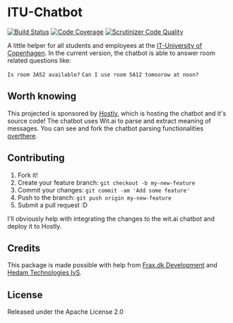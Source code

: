 # ITU-Chatbot
[![Build Status](https://scrutinizer-ci.com/g/NiclasHedam/itu-chatbot/badges/build.png?b=master)](https://scrutinizer-ci.com/g/NiclasHedam/itu-chatbot/build-status/master)
[![Code Coverage](https://scrutinizer-ci.com/g/NiclasHedam/itu-chatbot/badges/coverage.png?b=master)](https://scrutinizer-ci.com/g/NiclasHedam/itu-chatbot/?branch=master)
[![Scrutinizer Code Quality](https://scrutinizer-ci.com/g/NiclasHedam/itu-chatbot/badges/quality-score.png?b=master)](https://scrutinizer-ci.com/g/NiclasHedam/itu-chatbot/?branch=master)

A little helper for all students and employees at the [IT-University of Copenhagen](https://itu.dk).
In the current version, the chatbot is able to answer room related questions like:

`Is room 3A52 available?`
`Can I use room 5A12 tomoorow at noon?`

## Worth knowing
This projected is sponsored by [Hostly](https://hostly.dk), which is hosting the chatbot and it's source code!
The chatbot uses Wit.ai to parse and extract meaning of messages. You can see and fork the chatbot parsing functionalities [overthere](https://wit.ai/NiclasHedam/itu-chatbot).

## Contributing

1. Fork it!
2. Create your feature branch: `git checkout -b my-new-feature`
3. Commit your changes: `git commit -am 'Add some feature'`
4. Push to the branch: `git push origin my-new-feature`
5. Submit a pull request :D

I'll obviously help with integrating the changes to the wit.ai chatbot and deploy it to Hostly.

## Credits

This package is made possible with help from [Frax.dk Development](https://frax.dk) and [Hedam Technologies IvS](https://hedam.org).

## License

Released under the Apache License 2.0
